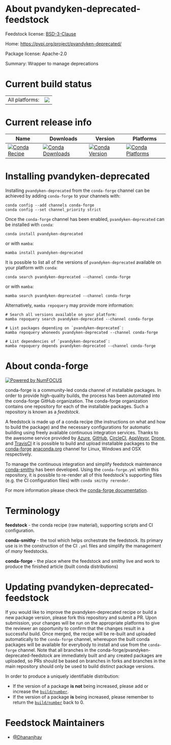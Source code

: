 About pvandyken-deprecated-feedstock
====================================

Feedstock license: [BSD-3-Clause](https://github.com/conda-forge/pvandyken-deprecated-feedstock/blob/main/LICENSE.txt)

Home: https://pypi.org/project/pvandyken-deprecated/

Package license: Apache-2.0

Summary: Wrapper to manage deprecations

Current build status
====================


<table><tr><td>All platforms:</td>
    <td>
      <a href="https://dev.azure.com/conda-forge/feedstock-builds/_build/latest?definitionId=23566&branchName=main">
        <img src="https://dev.azure.com/conda-forge/feedstock-builds/_apis/build/status/pvandyken-deprecated-feedstock?branchName=main">
      </a>
    </td>
  </tr>
</table>

Current release info
====================

| Name | Downloads | Version | Platforms |
| --- | --- | --- | --- |
| [![Conda Recipe](https://img.shields.io/badge/recipe-pvandyken--deprecated-green.svg)](https://anaconda.org/conda-forge/pvandyken-deprecated) | [![Conda Downloads](https://img.shields.io/conda/dn/conda-forge/pvandyken-deprecated.svg)](https://anaconda.org/conda-forge/pvandyken-deprecated) | [![Conda Version](https://img.shields.io/conda/vn/conda-forge/pvandyken-deprecated.svg)](https://anaconda.org/conda-forge/pvandyken-deprecated) | [![Conda Platforms](https://img.shields.io/conda/pn/conda-forge/pvandyken-deprecated.svg)](https://anaconda.org/conda-forge/pvandyken-deprecated) |

Installing pvandyken-deprecated
===============================

Installing `pvandyken-deprecated` from the `conda-forge` channel can be achieved by adding `conda-forge` to your channels with:

```
conda config --add channels conda-forge
conda config --set channel_priority strict
```

Once the `conda-forge` channel has been enabled, `pvandyken-deprecated` can be installed with `conda`:

```
conda install pvandyken-deprecated
```

or with `mamba`:

```
mamba install pvandyken-deprecated
```

It is possible to list all of the versions of `pvandyken-deprecated` available on your platform with `conda`:

```
conda search pvandyken-deprecated --channel conda-forge
```

or with `mamba`:

```
mamba search pvandyken-deprecated --channel conda-forge
```

Alternatively, `mamba repoquery` may provide more information:

```
# Search all versions available on your platform:
mamba repoquery search pvandyken-deprecated --channel conda-forge

# List packages depending on `pvandyken-deprecated`:
mamba repoquery whoneeds pvandyken-deprecated --channel conda-forge

# List dependencies of `pvandyken-deprecated`:
mamba repoquery depends pvandyken-deprecated --channel conda-forge
```


About conda-forge
=================

[![Powered by
NumFOCUS](https://img.shields.io/badge/powered%20by-NumFOCUS-orange.svg?style=flat&colorA=E1523D&colorB=007D8A)](https://numfocus.org)

conda-forge is a community-led conda channel of installable packages.
In order to provide high-quality builds, the process has been automated into the
conda-forge GitHub organization. The conda-forge organization contains one repository
for each of the installable packages. Such a repository is known as a *feedstock*.

A feedstock is made up of a conda recipe (the instructions on what and how to build
the package) and the necessary configurations for automatic building using freely
available continuous integration services. Thanks to the awesome service provided by
[Azure](https://azure.microsoft.com/en-us/services/devops/), [GitHub](https://github.com/),
[CircleCI](https://circleci.com/), [AppVeyor](https://www.appveyor.com/),
[Drone](https://cloud.drone.io/welcome), and [TravisCI](https://travis-ci.com/)
it is possible to build and upload installable packages to the
[conda-forge](https://anaconda.org/conda-forge) [anaconda.org](https://anaconda.org/)
channel for Linux, Windows and OSX respectively.

To manage the continuous integration and simplify feedstock maintenance
[conda-smithy](https://github.com/conda-forge/conda-smithy) has been developed.
Using the ``conda-forge.yml`` within this repository, it is possible to re-render all of
this feedstock's supporting files (e.g. the CI configuration files) with ``conda smithy rerender``.

For more information please check the [conda-forge documentation](https://conda-forge.org/docs/).

Terminology
===========

**feedstock** - the conda recipe (raw material), supporting scripts and CI configuration.

**conda-smithy** - the tool which helps orchestrate the feedstock.
                   Its primary use is in the construction of the CI ``.yml`` files
                   and simplify the management of *many* feedstocks.

**conda-forge** - the place where the feedstock and smithy live and work to
                  produce the finished article (built conda distributions)


Updating pvandyken-deprecated-feedstock
=======================================

If you would like to improve the pvandyken-deprecated recipe or build a new
package version, please fork this repository and submit a PR. Upon submission,
your changes will be run on the appropriate platforms to give the reviewer an
opportunity to confirm that the changes result in a successful build. Once
merged, the recipe will be re-built and uploaded automatically to the
`conda-forge` channel, whereupon the built conda packages will be available for
everybody to install and use from the `conda-forge` channel.
Note that all branches in the conda-forge/pvandyken-deprecated-feedstock are
immediately built and any created packages are uploaded, so PRs should be based
on branches in forks and branches in the main repository should only be used to
build distinct package versions.

In order to produce a uniquely identifiable distribution:
 * If the version of a package **is not** being increased, please add or increase
   the [``build/number``](https://docs.conda.io/projects/conda-build/en/latest/resources/define-metadata.html#build-number-and-string).
 * If the version of a package **is** being increased, please remember to return
   the [``build/number``](https://docs.conda.io/projects/conda-build/en/latest/resources/define-metadata.html#build-number-and-string)
   back to 0.

Feedstock Maintainers
=====================

* [@Dhananjhay](https://github.com/Dhananjhay/)

